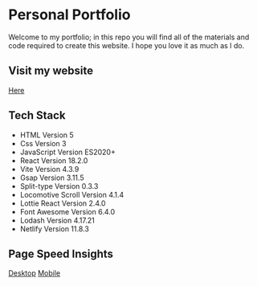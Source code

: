 # Personal Portfolio
Welcome to my portfolio; in this repo you will find all of the materials and code required to create this website. I hope you love it as much as I do.

## Visit my website
[Here](https://heisjuanda.netlify.app/)

## Tech Stack
- HTML Version 5
- Css Version 3
- JavaScript Version ES2020+
- React Version 18.2.0
- Vite Version 4.3.9
- Gsap Version 3.11.5
- Split-type Version 0.3.3
- Locomotive Scroll Version 4.1.4
- Lottie React Version 2.4.0
- Font Awesome Version 6.4.0
- Lodash Version 4.17.21
- Netlify Version 11.8.3

## Page Speed Insights
[Desktop](https://pagespeed.web.dev/analysis/https-heisjuanda-netlify-app/2ttj0zob82?form_factor=desktop)
[Mobile](https://pagespeed.web.dev/analysis/https-heisjuanda-netlify-app/2ttj0zob82?form_factor=mobile)
